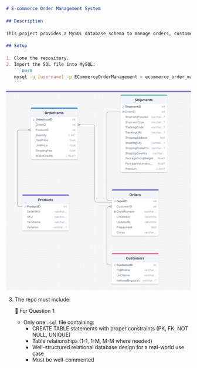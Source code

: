 ````markdown
# E-commerce Order Management System

## Description

This project provides a MySQL database schema to manage orders, customers, products, and shipments for an e-commerce platform. It supports tracking order statuses, shipping details, and customer information.

## Setup

1. Clone the repository.
2. Import the SQL file into MySQL:
   ```bash
   mysql -u [username] -p ECommerceOrderManagement < ecommerce_order_management.sql
   ```
````

![MarkDown](./Screenshot%202025-05-09%20at%2016.46.20.png)

3. The repo must include:

   🧠 For Question 1:

   - Only one `.sql` file containing:
     - CREATE TABLE statements with proper constraints (PK, FK, NOT NULL, UNIQUE)
     - Table relationships (1-1, 1-M, M-M where needed)
     - Well-structured relational database design for a real-world use case
     - Must be well-commented

```

```
